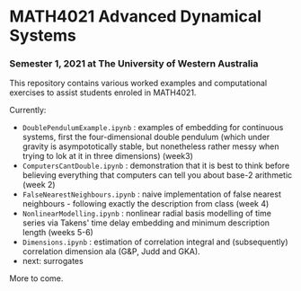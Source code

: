 # MATH4021 Advanced Dynamical Systems
### Semester 1, 2021 at The University of Western Australia

This repository contains various worked examples and computational exercises to assist students enroled in MATH4021.

Currently:
- ```DoublePendulumExample.ipynb``` : examples of embedding for continuous systems, first the four-dimensional double pendulum (which under gravity is asympototically stable, but nonetheless rather messy when trying to lok at it in three dimensions) (week3)
- ```ComputersCantDouble.ipynb``` :  demonstration that it is best to think before believing everything that computers can tell you about base-2 arithmetic (week 2)
- ``FalseNearestNeighbours.ipynb`` : naive implementation of false nearest neighbours - following exactly the description from class (week 4)    
- ``NonlinearModelling.ipynb`` : nonlinear radial basis modelling of time series via Takens' time delay embedding and minimum description length (weeks 5-6)
- ``Dimensions.ipynb`` : estimation of correlation integral and (subsequently) correlation dimension ala (G&P, Judd and GKA).              
- next: surrogates


More to come.
